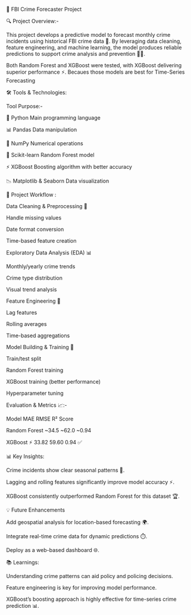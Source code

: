 🚨 FBI Crime Forecaster Project

🔍 Project Overview:-

This project develops a predictive model to forecast monthly crime incidents using historical FBI crime data 📅. By leveraging data cleaning, feature engineering, and machine learning, the model produces reliable predictions to support crime analysis and prevention 🕵️‍♂️.

Both Random Forest and XGBoost were tested, with XGBoost delivering superior performance ⚡. Becaues those models are best for Time-Series Forecasting

🛠️ Tools & Technologies:

Tool	Purpose:-

🐍 Python	Main programming language

📊 Pandas	Data manipulation

🔢 NumPy	Numerical operations

🧠 Scikit-learn	Random Forest model

⚡ XGBoost	Boosting algorithm with better accuracy

📉 Matplotlib & Seaborn	Data visualization

📌 Project Workflow :

Data Cleaning & Preprocessing 🧹

Handle missing values

Date format conversion

Time-based feature creation

Exploratory Data Analysis (EDA) 📊

Monthly/yearly crime trends

Crime type distribution

Visual trend analysis

Feature Engineering 🔧

Lag features

Rolling averages

Time-based aggregations

Model Building & Training 🤖

Train/test split

Random Forest training

XGBoost training (better performance)

Hyperparameter tuning

Evaluation & Metrics 📈:-

Model	              MAE	   RMSE	   R² Score

Random Forest	     ~34.5	 ~62.0	 ~0.94

XGBoost ⚡        	33.82	 59.60	 0.94 ✅


📊 Key Insights:

Crime incidents show clear seasonal patterns 📆.

Lagging and rolling features significantly improve model accuracy ⚡.

XGBoost consistently outperformed Random Forest for this dataset 🏆.


💡 Future Enhancements

Add geospatial analysis for location-based forecasting 🌍.

Integrate real-time crime data for dynamic predictions ⏱️.

Deploy as a web-based dashboard 🌐.

📚 Learnings:

Understanding crime patterns can aid policy and policing decisions.

Feature engineering is key for improving model performance.

XGBoost’s boosting approach is highly effective for time-series crime prediction 📊.
